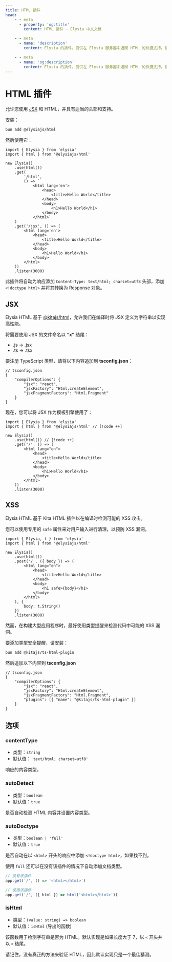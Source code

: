 ```yaml
---
title: HTML 插件
head:
    - - meta
      - property: 'og:title'
        content: HTML 插件 - Elysia 中文文档

    - - meta
      - name: 'description'
        content: Elysia 的插件，提供在 Elysia 服务器中返回 HTML 的快捷支持。使用命令 "bun add @elysiajs/html" 安装插件。

    - - meta
      - name: 'og:description'
        content: Elysia 的插件，提供在 Elysia 服务器中返回 HTML 的快捷支持。使用命令 "bun add @elysiajs/html" 安装插件。
---
```


# HTML 插件

允许您使用 [JSX](#jsx) 和 HTML，并具有适当的头部和支持。

安装：

```bash
bun add @elysiajs/html
```

然后使用它：

```tsx
import { Elysia } from 'elysia'
import { html } from '@elysiajs/html'

new Elysia()
    .use(html())
    .get(
        '/html',
        () => `
            <html lang='en'>
                <head>
                    <title>Hello World</title>
                </head>
                <body>
                    <h1>Hello World</h1>
                </body>
            </html>`
    )
    .get('/jsx', () => (
        <html lang='en'>
            <head>
                <title>Hello World</title>
            </head>
            <body>
                <h1>Hello World</h1>
            </body>
        </html>
    ))
    .listen(3000)
```

此插件将自动为响应添加 `Content-Type: text/html; charset=utf8` 头部，添加 `<!doctype html>` 并将其转换为 Response 对象。

## JSX
Elysia HTML 基于 [@kitajs/html](https://github.com/kitajs/html)，允许我们在编译时将 JSX 定义为字符串以实现高性能。

将需要使用 JSX 的文件命名以 **“x”** 结尾：
- .js -> .jsx
- .ts -> .tsx

要注册 TypeScript 类型，请将以下内容追加到 **tsconfig.json**：
```jsonc
// tsconfig.json
{
    "compilerOptions": {
        "jsx": "react",
        "jsxFactory": "Html.createElement",
        "jsxFragmentFactory": "Html.Fragment"
    }
}
```

现在，您可以将 JSX 作为模板引擎使用了：
```tsx
import { Elysia } from 'elysia'
import { html } from '@elysiajs/html' // [!code ++]

new Elysia()
    .use(html()) // [!code ++]
    .get('/', () => (
        <html lang="en">
            <head>
                <title>Hello World</title>
            </head>
            <body>
                <h1>Hello World</h1>
            </body>
        </html>
    ))
    .listen(3000)
```

## XSS
Elysia HTML 基于 Kita HTML 插件以在编译时检测可能的 XSS 攻击。

您可以使用专用的 `safe` 属性来对用户输入进行清理，以预防 XSS 漏洞。
```tsx
import { Elysia, t } from 'elysia'
import { html } from '@elysiajs/html'

new Elysia()
    .use(html())
    .post('/', ({ body }) => (
        <html lang="en">
            <head>
                <title>Hello World</title>
            </head>
            <body>
                <h1 safe>{body}</h1>
            </body>
        </html>
    ), {
        body: t.String()
    })
    .listen(3000)
```

然而，在构建大型应用程序时，最好使用类型提醒来检测代码中可能的 XSS 漏洞。

要添加类型安全提醒，请安装：
```sh
bun add @kitajs/ts-html-plugin
```

然后追加以下内容到 **tsconfig.json**
```jsonc
// tsconfig.json
{
    "compilerOptions": {
        "jsx": "react",
        "jsxFactory": "Html.createElement",
        "jsxFragmentFactory": "Html.Fragment",
        "plugins": [{ "name": "@kitajs/ts-html-plugin" }]
    }
}
```

## 选项

### contentType

-   类型：`string`
-   默认值：`'text/html; charset=utf8'`

响应的内容类型。

### autoDetect

-   类型：`boolean`
-   默认值：`true`

是否自动检测 HTML 内容并设置内容类型。

### autoDoctype

-   类型：`boolean | 'full'`
-   默认值：`true`

是否自动在以 `<html>` 开头的响应中添加 `<!doctype html>`，如果找不到。

使用 `full` 还可以在没有该插件的情况下自动添加文档类型。

```ts
// 没有该插件
app.get('/', () => '<html></html>')

// 使用该插件
app.get('/', ({ html }) => html('<html></html>'))
```

### isHtml

-   类型：`(value: string) => boolean`
-   默认值：`isHtml` (导出的函数)

该函数用于检测字符串是否为 HTML。默认实现是如果长度大于 7，以 `<` 开头并以 `>` 结尾。

请记住，没有真正的方法来验证 HTML，因此默认实现只是一个最佳猜测。